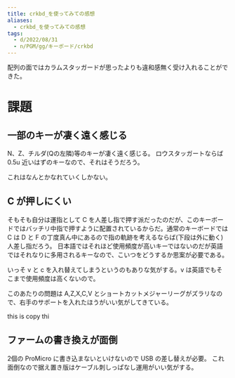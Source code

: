 ```yaml
---
title: crkbd_を使ってみての感想
aliases:
  - crkbd_を使ってみての感想
tags:
  - d/2022/08/31
  - n/PGM/gg/キーボード/crkbd
---
```


配列の面ではカラムスタッガードが思ったよりも違和感無く受け入れることができた。

課題
================================================================================
一部のキーが凄く遠く感じる
--------------------------------------------------------------------------------
N、Z、チルダ(Qの左隣)等のキーが凄く遠く感じる。
ロウスタッガートならば 0.5u 近いはずのキーなので、それはそうだろう。

これはなんとかなれていくしかない。

C が押しにくい
--------------------------------------------------------------------------------
そもそも自分は運指として C を人差し指で押す派だったのだが、このキーボードではバッチリ中指で押すように配置されているからだ。通常のキーボードでは C は D と F の丁度真ん中にあるので指の軌跡を考えるならば(下段は外に動く)人差し指だろう。
日本語ではそれほど使用頻度が高いキーではないのだが英語ではそれなりに多用されるキーなので、こいつをどうするか思案が必要である。

いっそ v と c を入れ替えてしまうというのもありな気がする。v は英語でもそこまで使用頻度は高くないので。



このあたりの問題は A,Z,X,C,V とショートカットメジャーリーグがズラリなので、右手のサポートを入れたほうがいい気がしてきている。

this is copy
thi


ファームの書き換えが面倒
--------------------------------------------------------------------------------
2個の ProMicro に書き込まないといけないので USB の差し替えが必要。
これ面倒なので据え置き版はケーブル刺しっぱなし運用がいい気がする。


